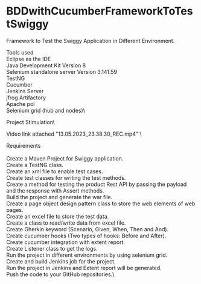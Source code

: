 # BDDwithCucumberFrameworkToTestSwiggy
Framework to Test the Swiggy Application in Different Environment.

Tools used \
Eclipse as the IDE\
Java Development Kit Version 8\
Selenium standalone server Version 3.141.59\
TestNG\
Cucumber\
Jenkins Server\
jfrog Artifactory\
Apache poi\
Selenium grid (hub and nodes)\

Project Stimulation\

Video link attached "13.05.2023_23.38.30_REC.mp4" \


Requirements\
\
Create a Maven Project for Swiggy application.\
Create a TestNG class.\
Create an xml file to enable test cases.\
Create test classes for writing the test methods.\
Create a method for testing the product Rest API by passing the payload and the response with Assert methods.\
Build the project and generate the war file.\
Create a page object design pattern class to store the web elements of web pages.\
Create an excel file to store the test data.\
Create a class to read/write data from excel file.\
Create Gherkin keyword (Scenario, Given, When, Then and And).\
Create cucumber hooks (Two types of hooks: Before and After).\
Create cucumber integration with extent report.\
Create Listener class to get the logs.\
Run the project in different environments by using selenium grid.\
Create and build Jenkins job for the project.\
Run the project in Jenkins and Extent report will be generated.\
Push the code to your GitHub repositories.\
